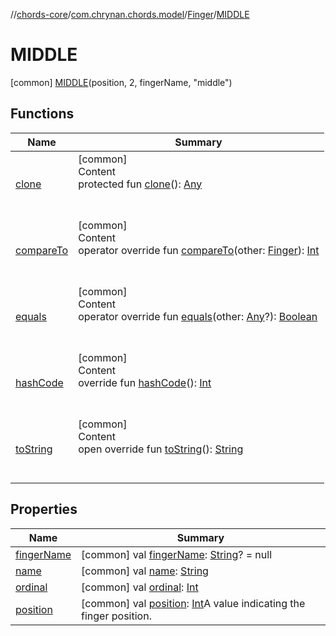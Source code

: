 //[chords-core](../../../../index.md)/[com.chrynan.chords.model](../../index.md)/[Finger](../index.md)/[MIDDLE](index.md)



# MIDDLE  
 [common] [MIDDLE](index.md)(position, 2, fingerName, "middle")  
   


## Functions  
  
|  Name |  Summary | 
|---|---|
| <a name="kotlin/Enum/clone/#/PointingToDeclaration/"></a>[clone](../../-string-label-state/-h-i-d-e/index.md#%5Bkotlin%2FEnum%2Fclone%2F%23%2FPointingToDeclaration%2F%5D%2FFunctions%2F2144227643)| <a name="kotlin/Enum/clone/#/PointingToDeclaration/"></a>[common]  <br>Content  <br>protected fun [clone](../../-string-label-state/-h-i-d-e/index.md#%5Bkotlin%2FEnum%2Fclone%2F%23%2FPointingToDeclaration%2F%5D%2FFunctions%2F2144227643)(): [Any](https://kotlinlang.org/api/latest/jvm/stdlib/kotlin/-any/index.html)  <br><br><br>|
| <a name="kotlin/Enum/compareTo/#com.chrynan.chords.model.Finger/PointingToDeclaration/"></a>[compareTo](../-t-h-u-m-b/index.md#%5Bkotlin%2FEnum%2FcompareTo%2F%23com.chrynan.chords.model.Finger%2FPointingToDeclaration%2F%5D%2FFunctions%2F2144227643)| <a name="kotlin/Enum/compareTo/#com.chrynan.chords.model.Finger/PointingToDeclaration/"></a>[common]  <br>Content  <br>operator override fun [compareTo](../-t-h-u-m-b/index.md#%5Bkotlin%2FEnum%2FcompareTo%2F%23com.chrynan.chords.model.Finger%2FPointingToDeclaration%2F%5D%2FFunctions%2F2144227643)(other: [Finger](../index.md)): [Int](https://kotlinlang.org/api/latest/jvm/stdlib/kotlin/-int/index.html)  <br><br><br>|
| <a name="kotlin/Enum/equals/#kotlin.Any?/PointingToDeclaration/"></a>[equals](../../-string-label-state/-h-i-d-e/index.md#%5Bkotlin%2FEnum%2Fequals%2F%23kotlin.Any%3F%2FPointingToDeclaration%2F%5D%2FFunctions%2F2144227643)| <a name="kotlin/Enum/equals/#kotlin.Any?/PointingToDeclaration/"></a>[common]  <br>Content  <br>operator override fun [equals](../../-string-label-state/-h-i-d-e/index.md#%5Bkotlin%2FEnum%2Fequals%2F%23kotlin.Any%3F%2FPointingToDeclaration%2F%5D%2FFunctions%2F2144227643)(other: [Any](https://kotlinlang.org/api/latest/jvm/stdlib/kotlin/-any/index.html)?): [Boolean](https://kotlinlang.org/api/latest/jvm/stdlib/kotlin/-boolean/index.html)  <br><br><br>|
| <a name="kotlin/Enum/hashCode/#/PointingToDeclaration/"></a>[hashCode](../../-string-label-state/-h-i-d-e/index.md#%5Bkotlin%2FEnum%2FhashCode%2F%23%2FPointingToDeclaration%2F%5D%2FFunctions%2F2144227643)| <a name="kotlin/Enum/hashCode/#/PointingToDeclaration/"></a>[common]  <br>Content  <br>override fun [hashCode](../../-string-label-state/-h-i-d-e/index.md#%5Bkotlin%2FEnum%2FhashCode%2F%23%2FPointingToDeclaration%2F%5D%2FFunctions%2F2144227643)(): [Int](https://kotlinlang.org/api/latest/jvm/stdlib/kotlin/-int/index.html)  <br><br><br>|
| <a name="com.chrynan.chords.model/Finger/toString/#/PointingToDeclaration/"></a>[toString](../to-string.md)| <a name="com.chrynan.chords.model/Finger/toString/#/PointingToDeclaration/"></a>[common]  <br>Content  <br>open override fun [toString](../to-string.md)(): [String](https://kotlinlang.org/api/latest/jvm/stdlib/kotlin/-string/index.html)  <br><br><br>|


## Properties  
  
|  Name |  Summary | 
|---|---|
| <a name="com.chrynan.chords.model/Finger.MIDDLE/fingerName/#/PointingToDeclaration/"></a>[fingerName](finger-name.md)| <a name="com.chrynan.chords.model/Finger.MIDDLE/fingerName/#/PointingToDeclaration/"></a> [common] val [fingerName](finger-name.md): [String](https://kotlinlang.org/api/latest/jvm/stdlib/kotlin/-string/index.html)? = null   <br>|
| <a name="com.chrynan.chords.model/Finger.MIDDLE/name/#/PointingToDeclaration/"></a>[name](name.md)| <a name="com.chrynan.chords.model/Finger.MIDDLE/name/#/PointingToDeclaration/"></a> [common] val [name](name.md): [String](https://kotlinlang.org/api/latest/jvm/stdlib/kotlin/-string/index.html)   <br>|
| <a name="com.chrynan.chords.model/Finger.MIDDLE/ordinal/#/PointingToDeclaration/"></a>[ordinal](ordinal.md)| <a name="com.chrynan.chords.model/Finger.MIDDLE/ordinal/#/PointingToDeclaration/"></a> [common] val [ordinal](ordinal.md): [Int](https://kotlinlang.org/api/latest/jvm/stdlib/kotlin/-int/index.html)   <br>|
| <a name="com.chrynan.chords.model/Finger.MIDDLE/position/#/PointingToDeclaration/"></a>[position](position.md)| <a name="com.chrynan.chords.model/Finger.MIDDLE/position/#/PointingToDeclaration/"></a> [common] val [position](position.md): [Int](https://kotlinlang.org/api/latest/jvm/stdlib/kotlin/-int/index.html)A value indicating the finger position.   <br>|

